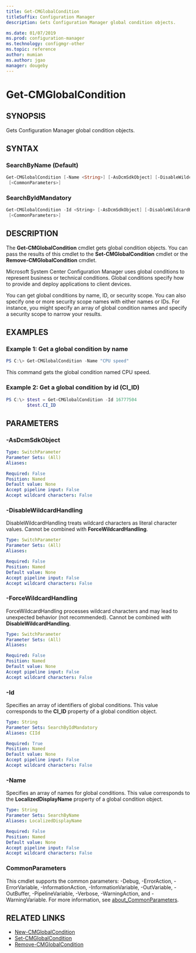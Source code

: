 ```yaml
---
title: Get-CMGlobalCondition
titleSuffix: Configuration Manager
description: Gets Configuration Manager global condition objects.

ms.date: 01/07/2019
ms.prod: configuration-manager
ms.technology: configmgr-other
ms.topic: reference
author: mumian
ms.author: jgao
manager: dougeby
---
```


# Get-CMGlobalCondition

## SYNOPSIS

Gets Configuration Manager global condition objects.

## SYNTAX

### SearchByName (Default)

```powershell
Get-CMGlobalCondition [-Name <String>] [-AsDcmSdkObject] [-DisableWildcardHandling] [-ForceWildcardHandling]
 [<CommonParameters>]
```

### SearchByIdMandatory

```powershell
Get-CMGlobalCondition -Id <String> [-AsDcmSdkObject] [-DisableWildcardHandling] [-ForceWildcardHandling]
 [<CommonParameters>]
```

## DESCRIPTION

The **Get-CMGlobalCondition** cmdlet gets global condition objects.
You can pass the results of this cmdlet to the **Set-CMGlobalCondition** cmdlet or the **Remove-CMGlobalCondition** cmdlet.

Microsoft System Center Configuration Manager uses global conditions to represent business or technical conditions.
Global conditions specify how to provide and deploy applications to client devices.

You can get global conditions by name, ID, or security scope.
You can also specify one or more security scope names with either names or IDs.
For instance, you might specify an array of global condition names and specify a security scope to narrow your results.

## EXAMPLES

### Example 1: Get a global condition by name

```powershell
PS C:\> Get-CMGlobalCondition -Name "CPU speed"
```

This command gets the global condition named CPU speed.

### Example 2: Get a global condition by id (CI_ID)

```powershell
PS C:\> $test = Get-CMGlobalCondition -Id 16777504
        $test.CI_ID
```

## PARAMETERS

### -AsDcmSdkObject

```yaml
Type: SwitchParameter
Parameter Sets: (All)
Aliases:

Required: False
Position: Named
Default value: None
Accept pipeline input: False
Accept wildcard characters: False
```

### -DisableWildcardHandling

DisableWildcardHandling treats wildcard characters as literal character values. Cannot be combined with **ForceWildcardHandling**.

```yaml
Type: SwitchParameter
Parameter Sets: (All)
Aliases: 

Required: False
Position: Named
Default value: None
Accept pipeline input: False
Accept wildcard characters: False
```

### -ForceWildcardHandling

ForceWildcardHandling processes wildcard characters and may lead to unexpected behavior (not recommended). Cannot be combined with **DisableWildcardHandling**.

```yaml
Type: SwitchParameter
Parameter Sets: (All)
Aliases: 

Required: False
Position: Named
Default value: None
Accept pipeline input: False
Accept wildcard characters: False
```

### -Id

Specifies an array of identifiers of global conditions.
This value corresponds to the **CI_ID** property of a global condition object.

```yaml
Type: String
Parameter Sets: SearchByIdMandatory
Aliases: CIId

Required: True
Position: Named
Default value: None
Accept pipeline input: False
Accept wildcard characters: False
```

### -Name

Specifies an array of names for global conditions.
This value corresponds to the **LocalizedDisplayName** property of a global condition object.

```yaml
Type: String
Parameter Sets: SearchByName
Aliases: LocalizedDisplayName

Required: False
Position: Named
Default value: None
Accept pipeline input: False
Accept wildcard characters: False
```

### CommonParameters

This cmdlet supports the common parameters: -Debug, -ErrorAction, -ErrorVariable, -InformationAction, -InformationVariable, -OutVariable, -OutBuffer, -PipelineVariable, -Verbose, -WarningAction, and -WarningVariable. For more information, see [about_CommonParameters](http://go.microsoft.com/fwlink/?LinkID=113216).

## RELATED LINKS

- [New-CMGlobalCondition](./Get-CMGlobalCondition.md)
- [Set-CMGlobalCondition](./Set-CMGlobalCondition.md)
- [Remove-CMGlobalCondition](./Remove-CMGlobalCondition.md)